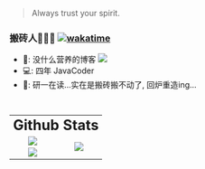 > Always trust your spirit.


### 搬砖人🧱🧱🧱 [![wakatime](https://wakatime.com/badge/user/a9afa94f-c553-4629-b4b7-88cbcd06c9f1.svg)](https://wakatime.com/@a9afa94f-c553-4629-b4b7-88cbcd06c9f1)

- 📙: 没什么营养的博客 <a href="http://blog.wttch.com"><img src="https://img.shields.io/badge/🌱%20-我的博客-brightness.svg" /></a>
- 💻: 四年 JavaCoder
- 🏫: 研一在读...实在是搬砖搬不动了, 回炉重造ing...


<br/>


<table style="border:none;font-size:0.92em;">  
  <tr>
    <td style="border:none;" align="center" colspan=2>
    <font style="font-size:25px"><strong> Github Stats </strong></font>
    </td>
  </tr>
  <tr>
  <td style="border:none;" align="center">
    <img src="https://github-readme-stats.vercel.app/api?username=wttch96&count_private=true&show_icons=true&hide=contribs&include_all_commits=true&theme=vue"/>
  </td>
  <td style="border:none;" align="center" rowspan=2>
    <img src="https://github-readme-stats.vercel.app/api/wakatime?username=wttch96&layout=compact"/>
  </td>
  </tr>
  <tr>
  <td style="border:none;" align="center"> 
    <img src="https://github-readme-stats.vercel.app/api/top-langs/?username=wttch96&count_private=true&show_icons=true&hide=contribs&include_all_commits=true&theme=vue&layout=compact"/>
  </td>
  </tr>
</table>
